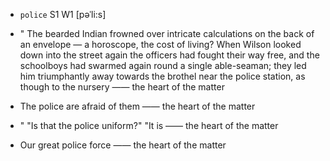 - `police` S1 W1 [pəˈli:s]



- " The bearded Indian frowned over intricate calculations on the back of an envelope — a horoscope, the cost of living? When Wilson looked down into the street again the officers had fought their way free, and the schoolboys had swarmed again round a single able-seaman; they led him triumphantly away towards the brothel near the police station, as though to the nursery —— the heart of the matter

-  The police are afraid of them —— the heart of the matter

- " "Is that the police uniform?" "It is —— the heart of the matter

-  Our great police force —— the heart of the matter